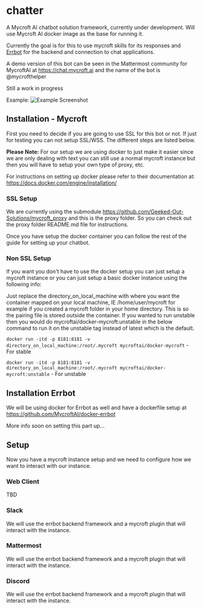 # chatter
A Mycroft AI chatbot solution framework, currently under development.  Will use Mycroft AI docker image as the base for running it.

Currently the goal is for this to use mycroft skills for its responses and [Errbot](https://errbot.io) for the backend and connection to chat applications.

A demo version of this bot can be seen in the Mattermost community for MycroftAI at https://chat.mycroft.ai and the name of the bot is @mycrofthelper

Still a work in progress

Example:
![Example Screenshot](https://github.com/MycroftAI/chatter/blob/dev/example.png?raw=true "Example Screenshot")

## Installation - Mycroft
First you need to decide if you are going to use SSL for this bot or not.  If just for testing you can not setup SSL/WSS.  The different steps are listed below.

**Please Note:** For our setup we are using docker to just make it easier since we are only dealing with text you can still use a normal mycroft instance but then you will have to setup your own type of proxy, etc.

For instructions on setting up docker please refer to their documentation at: https://docs.docker.com/engine/installation/

### SSL Setup
We are currently using the submodule https://github.com/Geeked-Out-Solutions/mycroft_proxy and this is the proxy folder.  So you can check out the proxy folder README.md file for instructions.

Once you have setup the docker container you can follow the rest of the guide for setting up your chatbot.


### Non SSL Setup
If you want you don't have to use the docker setup you can just setup a mycroft instance or you can just setup a basic docker instance using the following info:
 
Just replace the directory_on_local_machine with where you want the container mapped on your local machine, IE /home/user/mycroft for example if you created a mycroft folder in your home directory. This is so the pairing file is stored outside the container. If you wanted to run unstable then you would do mycroftai/docker-mycroft:unstable in the below command to run it on the unstable tag instead of latest which is the default.

`docker run -itd -p 8181:8181 -v directory_on_local_machine:/root/.mycroft mycroftai/docker-mycroft` - For stable

`docker run -itd -p 8181:8181 -v directory_on_local_machine:/root/.mycroft mycroftai/docker-mycroft:unstable` - For unstable


## Installation Errbot
We will be using docker for Errbot as well and have a dockerfile setup at https://github.com/MycroftAI/docker-errbot

More info soon on setting this part up...

## Setup
Now you have a mycroft instance setup and we need to configure how we want to interact with our instance.

### Web Client
TBD

### Slack
We will use the errbot backend framework and a mycroft plugin that will interact with the instance.

### Mattermost
We will use the errbot backend framework and a mycroft plugin that will interact with the instance.

### Discord
We will use the errbot backend framework and a mycroft plugin that will interact with the instance.
